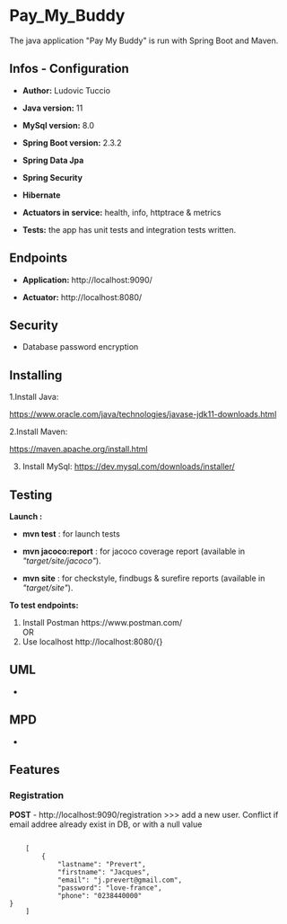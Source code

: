 # Pay_My_Buddy

<p>The java application "Pay My Buddy" is run with Spring Boot and Maven.</p>

## Infos - Configuration

- **Author:** Ludovic Tuccio

- **Java version:** 11

- **MySql version:** 8.0

- **Spring Boot version:** 2.3.2

- **Spring Data Jpa**

- **Spring Security**

- **Hibernate**

- **Actuators in service:** health, info, httptrace & metrics

- **Tests:** the app has unit tests and integration tests written.

## Endpoints

- **Application:**  http://localhost:9090/

- **Actuator:**  http://localhost:8080/


## Security

- Database password encryption

## Installing

1.Install Java:

https://www.oracle.com/java/technologies/javase-jdk11-downloads.html

2.Install Maven:

https://maven.apache.org/install.html

3. Install MySql:
https://dev.mysql.com/downloads/installer/

## Testing

**Launch :**
 
- **mvn test** : for launch tests

- **mvn jacoco:report** : for jacoco coverage report (available in *"target/site/jacoco"*).

- **mvn site** : for checkstyle, findbugs & surefire reports (available in *"target/site"*).


**To test endpoints:**
<ol>
	<li>Install Postman https://www.postman.com/</li> 
		OR
<li>Use localhost http://localhost:8080/{}</li> 
</ol>

## UML 

-

## MPD

-

## Features

### Registration

**POST** - http://localhost:9090/registration >>> add a new user. Conflict if email addree already exist in DB, or with a null value
<pre><code>
	[
	    {
			"lastname": "Prevert",
			"firstname": "Jacques",
			"email": "j.prevert@gmail.com",
			"password": "love-france",
			"phone": "0238440000"
}
	]
</pre></code>

